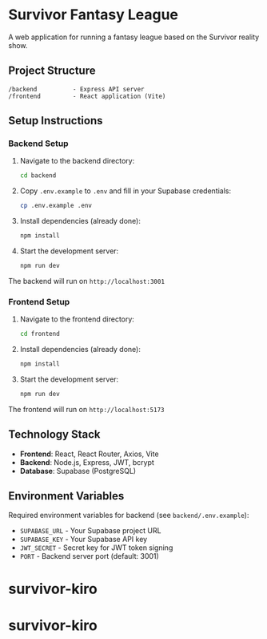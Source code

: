 # Survivor Fantasy League

A web application for running a fantasy league based on the Survivor reality show.

## Project Structure

```
/backend          - Express API server
/frontend         - React application (Vite)
```

## Setup Instructions

### Backend Setup

1. Navigate to the backend directory:
   ```bash
   cd backend
   ```

2. Copy `.env.example` to `.env` and fill in your Supabase credentials:
   ```bash
   cp .env.example .env
   ```

3. Install dependencies (already done):
   ```bash
   npm install
   ```

4. Start the development server:
   ```bash
   npm run dev
   ```

The backend will run on `http://localhost:3001`

### Frontend Setup

1. Navigate to the frontend directory:
   ```bash
   cd frontend
   ```

2. Install dependencies (already done):
   ```bash
   npm install
   ```

3. Start the development server:
   ```bash
   npm run dev
   ```

The frontend will run on `http://localhost:5173`

## Technology Stack

- **Frontend**: React, React Router, Axios, Vite
- **Backend**: Node.js, Express, JWT, bcrypt
- **Database**: Supabase (PostgreSQL)

## Environment Variables

Required environment variables for backend (see `backend/.env.example`):
- `SUPABASE_URL` - Your Supabase project URL
- `SUPABASE_KEY` - Your Supabase API key
- `JWT_SECRET` - Secret key for JWT token signing
- `PORT` - Backend server port (default: 3001)
# survivor-kiro
# survivor-kiro
